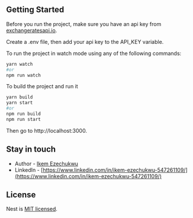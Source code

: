 ## Getting Started
Before you run the project, make sure you have an api key from [exchangeratesapi.io](ihttps://exchangeratesapi.io/).

Create a .env file, then add your api key to the API_KEY variable.

To run the project in watch mode using any of the following commands:

```bash
yarn watch
#or
npm run watch
```

To build the project and run it

```bash
yarn build
yarn start
#or
npm run build
npm run start
```

Then go to http://localhost:3000.

## Stay in touch

- Author - [Ikem Ezechukwu](ikem.ezechukwu@outlook.com)
- LinkedIn - [https://www.linkedin.com/in/ikem-ezechukwu-547261109/](https://www.linkedin.com/in/ikem-ezechukwu-547261109/)


## License

Nest is [MIT licensed](LICENSE).